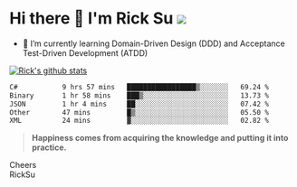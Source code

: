 # Hi there 👋 I'm Rick Su ![](https://komarev.com/ghpvc/?username=ricksu978)
<!--
**ricksu978/ricksu978** is a ✨ _special_ ✨ repository because its `README.md` (this file) appears on your GitHub profile.

Here are some ideas to get you started:

- 🔭 I’m currently working on ...
-->
- 🌱 I’m currently learning Domain-Driven Design (DDD) and Acceptance Test-Driven Development (ATDD)
<!--
- 👯 I’m looking to collaborate on ...
- 🤔 I’m looking for help with ...
- 💬 Ask me about ...
- 📫 How to reach me: ...
- 😄 Pronouns: ...
- ⚡ Fun fact: ...
-->
[![Rick's github stats](https://github-readme-stats.vercel.app/api?username=ricksu978&theme=dark)](https://github.com/ricksu978/ricksu978)

<!--START_SECTION:waka-->

```txt
C#           9 hrs 57 mins   █████████████████▒░░░░░░░   69.24 %
Binary       1 hr 58 mins    ███▒░░░░░░░░░░░░░░░░░░░░░   13.73 %
JSON         1 hr 4 mins     ██░░░░░░░░░░░░░░░░░░░░░░░   07.42 %
Other        47 mins         █▒░░░░░░░░░░░░░░░░░░░░░░░   05.50 %
XML          24 mins         ▓░░░░░░░░░░░░░░░░░░░░░░░░   02.82 %
```

<!--END_SECTION:waka-->

> **Happiness comes from acquiring the knowledge and putting it into practice.**

Cheers  
RickSu 
